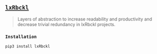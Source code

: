 ## [`lxRbckl`](https://pypi.org/project/lxRbckl/)
> Layers of abstraction to increase readability and productivity and decrease trivial redundancy in lxRbckl projects.

### `Installation`
```
pip3 install lxRbckl
```
